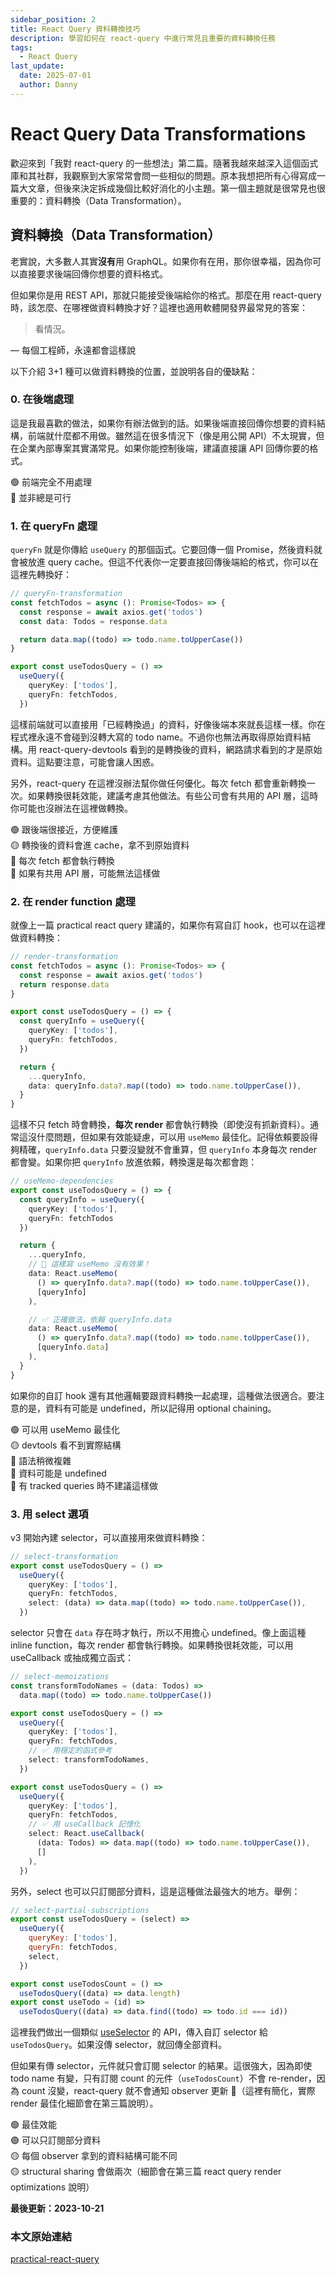 ```yaml
---
sidebar_position: 2
title: React Query 資料轉換技巧
description: 學習如何在 react-query 中進行常見且重要的資料轉換任務
tags:
  - React Query
last_update:
  date: 2025-07-01
  author: Danny
---
```



# React Query Data Transformations

歡迎來到「我對 react-query 的一些想法」第二篇。隨著我越來越深入這個函式庫和其社群，我觀察到大家常常會問一些相似的問題。原本我想把所有心得寫成一篇大文章，但後來決定拆成幾個比較好消化的小主題。第一個主題就是很常見也很重要的：資料轉換（Data Transformation）。

## 資料轉換（Data Transformation）

老實說，大多數人其實**沒有**用 GraphQL。如果你有在用，那你很幸福，因為你可以直接要求後端回傳你想要的資料格式。

但如果你是用 REST API，那就只能接受後端給你的格式。那麼在用 react-query 時，該怎麼、在哪裡做資料轉換才好？這裡也適用軟體開發界最常見的答案：

> 看情況。

<p >
  — 每個工程師，永遠都會這樣說
</p>

以下介紹 3+1 種可以做資料轉換的位置，並說明各自的優缺點：

### 0. 在後端處理

這是我最喜歡的做法，如果你有辦法做到的話。如果後端直接回傳你想要的資料結構，前端就什麼都不用做。雖然這在很多情況下（像是用公開 API）不太現實，但在企業內部專案其實滿常見。如果你能控制後端，建議直接讓 API 回傳你要的格式。

🟢  前端完全不用處理<br/>
🔴  並非總是可行

### 1. 在 queryFn 處理

`queryFn` 就是你傳給 `useQuery` 的那個函式。它要回傳一個 Promise，然後資料就會被放進 query cache。但這不代表你一定要直接回傳後端給的格式，你可以在這裡先轉換好：

```ts
// queryFn-transformation
const fetchTodos = async (): Promise<Todos> => {
  const response = await axios.get('todos')
  const data: Todos = response.data

  return data.map((todo) => todo.name.toUpperCase())
}

export const useTodosQuery = () =>
  useQuery({
    queryKey: ['todos'],
    queryFn: fetchTodos,
  })
```

這樣前端就可以直接用「已經轉換過」的資料，好像後端本來就長這樣一樣。你在程式裡永遠不會碰到沒轉大寫的 todo name。不過你也無法再取得原始資料結構。用 react-query-devtools 看到的是轉換後的資料，網路請求看到的才是原始資料。這點要注意，可能會讓人困惑。

另外，react-query 在這裡沒辦法幫你做任何優化。每次 fetch 都會重新轉換一次。如果轉換很耗效能，建議考慮其他做法。有些公司會有共用的 API 層，這時你可能也沒辦法在這裡做轉換。

🟢  跟後端很接近，方便維護<br/>
🟡  轉換後的資料會進 cache，拿不到原始資料<br/>
🔴  每次 fetch 都會執行轉換<br/>
🔴  如果有共用 API 層，可能無法這樣做

### 2. 在 render function 處理

就像上一篇 practical react query 建議的，如果你有寫自訂 hook，也可以在這裡做資料轉換：

```ts
// render-transformation
const fetchTodos = async (): Promise<Todos> => {
  const response = await axios.get('todos')
  return response.data
}

export const useTodosQuery = () => {
  const queryInfo = useQuery({
    queryKey: ['todos'],
    queryFn: fetchTodos,
  })

  return {
    ...queryInfo,
    data: queryInfo.data?.map((todo) => todo.name.toUpperCase()),
  }
}
```

這樣不只 fetch 時會轉換，**每次 render** 都會執行轉換（即使沒有抓新資料）。通常這沒什麼問題，但如果有效能疑慮，可以用 `useMemo` 最佳化。記得依賴要設得夠精確，`queryInfo.data` 只要沒變就不會重算，但 `queryInfo` 本身每次 render 都會變。如果你把 `queryInfo` 放進依賴，轉換還是每次都會跑：

```ts
// useMemo-dependencies
export const useTodosQuery = () => {
  const queryInfo = useQuery({
    queryKey: ['todos'],
    queryFn: fetchTodos
  })

  return {
    ...queryInfo,
    // 🚨 這樣寫 useMemo 沒有效果！
    data: React.useMemo(
      () => queryInfo.data?.map((todo) => todo.name.toUpperCase()),
      [queryInfo]
    ),

    // ✅ 正確做法，依賴 queryInfo.data
    data: React.useMemo(
      () => queryInfo.data?.map((todo) => todo.name.toUpperCase()),
      [queryInfo.data]
    ),
  }
}
```

如果你的自訂 hook 還有其他邏輯要跟資料轉換一起處理，這種做法很適合。要注意的是，資料有可能是 undefined，所以記得用 optional chaining。

🟢  可以用 useMemo 最佳化<br/>
🟡  devtools 看不到實際結構<br/>
🔴  語法稍微複雜<br/>
🔴  資料可能是 undefined<br/>
🔴  有 tracked queries 時不建議這樣做<br/>

### 3. 用 select 選項

v3 開始內建 selector，可以直接用來做資料轉換：

```ts
// select-transformation
export const useTodosQuery = () =>
  useQuery({
    queryKey: ['todos'],
    queryFn: fetchTodos,
    select: (data) => data.map((todo) => todo.name.toUpperCase()),
  })
```

selector 只會在 `data` 存在時才執行，所以不用擔心 undefined。像上面這種 inline function，每次 render 都會執行轉換。如果轉換很耗效能，可以用 useCallback 或抽成獨立函式：

```ts
// select-memoizations
const transformTodoNames = (data: Todos) =>
  data.map((todo) => todo.name.toUpperCase())

export const useTodosQuery = () =>
  useQuery({
    queryKey: ['todos'],
    queryFn: fetchTodos,
    // ✅ 用穩定的函式參考
    select: transformTodoNames,
  })

export const useTodosQuery = () =>
  useQuery({
    queryKey: ['todos'],
    queryFn: fetchTodos,
    // ✅ 用 useCallback 記憶化
    select: React.useCallback(
      (data: Todos) => data.map((todo) => todo.name.toUpperCase()),
      []
    ),
  })
```

另外，select 也可以只訂閱部分資料，這是這種做法最強大的地方。舉例：

```js
// select-partial-subscriptions
export const useTodosQuery = (select) =>
  useQuery({
    queryKey: ['todos'],
    queryFn: fetchTodos,
    select,
  })

export const useTodosCount = () =>
  useTodosQuery((data) => data.length)
export const useTodo = (id) =>
  useTodosQuery((data) => data.find((todo) => todo.id === id))
```

這裡我們做出一個類似 [useSelector](https://react-redux.js.org/api/hooks#useselector) 的 API，傳入自訂 selector 給 `useTodosQuery`。如果沒傳 selector，就回傳全部資料。

但如果有傳 selector，元件就只會訂閱 selector 的結果。這很強大，因為即使 todo name 有變，只有訂閱 count 的元件（`useTodosCount`）不會 re-render，因為 count 沒變，react-query 就不會通知 observer 更新 🥳（這裡有簡化，實際 render 最佳化細節會在第三篇說明）。

🟢  最佳效能<br/>
🟢  可以只訂閱部分資料<br/>
🟡  每個 observer 拿到的資料結構可能不同<br/>
🟡  structural sharing 會做兩次（細節會在第三篇 react query render optimizations 說明）


**最後更新：2023-10-21**


### 本文原始連結

[practical-react-query](https://tkdodo.eu/blog/react-query-data-transformations)